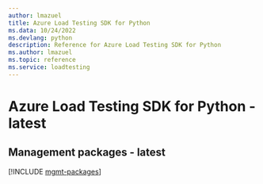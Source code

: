 ```yaml
---
author: lmazuel
title: Azure Load Testing SDK for Python
ms.data: 10/24/2022
ms.devlang: python
description: Reference for Azure Load Testing SDK for Python
ms.author: lmazuel
ms.topic: reference
ms.service: loadtesting
---
```

# Azure Load Testing SDK for Python - latest

## Management packages - latest
[!INCLUDE [mgmt-packages](load-testing-mgmt-index.md)]
